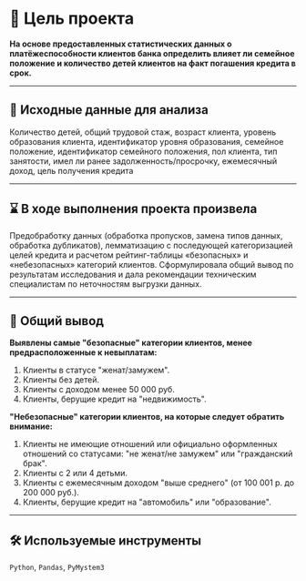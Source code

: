 # 🎯 Цель проекта
**На основе предоставленных статистических данных о платёжеспособности клиентов банка определить влияет ли семейное положение и количество детей клиентов на факт погашения кредита в срок.**
<hr>

## 📂 Исходные данные для анализа
Количество детей, общий трудовой стаж, возраст клиента, уровень образования клиента, идентификатор уровня образования, семейное положение, идентификатор семейного положения, пол клиента, тип занятости, имел ли ранее задолженность/просрочку, ежемесячный доход, цель получения кредита
<hr>

## ⌛ В ходе выполнения проекта произвела
Предобработку данных (обработка пропусков, замена типов данных, обработка дубликатов), лемматизацию с последующей категоризацией целей кредита и расчетом рейтинг-таблицы «безопасных» и «небезопасных» категорий клиентов. Сформулировала общий вывод по результатам исследования и дала рекомендации техническим специалистам по неточностям выгрузки данных.
<hr>

## 📃 Общий вывод
**Выявлены самые "безопасные" категории клиентов, менее предрасположенные к невыплатам:**
1. Клиенты в статусе "женат/замужем".
2. Клиенты без детей.
3. Клиенты с доходом менее 50 000 руб.
4. Клиенты, берущие кредит на "недвижимость".

**"Небезопасные" категории клиентов, на которые следует обратить внимание:**
1. Клиенты  не имеющие отношений или официально оформленных отношений со статусами: "не женат/не замужем" или "гражданский брак".
2. Клиенты с 2 или 4 детьми.
3. Клиенты с ежемесячным доходом "выше среднего" (от 100 001 р. до 200 000 руб.).
4. Клиенты, берущие кредит на "автомобиль" или "образование".
<hr>

## 🛠️ Используемые инструменты
`Python`, `Pandas`, `PyMystem3`
